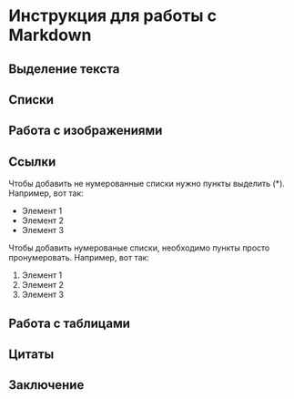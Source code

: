 # Инструкция для работы с Markdown

## Выделение текста

## Списки

## Работа с изображениями

## Ссылки

Чтобы добавить не нумерованные списки нужно пункты выделить (*).
Например, вот так:

* Элемент 1
* Элемент 2
* Элемент 3

Чтобы добавить нумерованые списки, необходимо пункты просто пронумеровать.
Например, вот так:

1. Элемент 1
2. Элемент 2
3. Элемент 3

## Работа с таблицами

## Цитаты

## Заключение